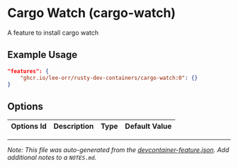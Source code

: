 
# Cargo Watch (cargo-watch)

A feature to install cargo watch

## Example Usage

```json
"features": {
    "ghcr.io/lee-orr/rusty-dev-containers/cargo-watch:0": {}
}
```

## Options

| Options Id | Description | Type | Default Value |
|-----|-----|-----|-----|




---

_Note: This file was auto-generated from the [devcontainer-feature.json](https://github.com/lee-orr/rusty-dev-containers/blob/main/src/cargo-watch/devcontainer-feature.json).  Add additional notes to a `NOTES.md`._
